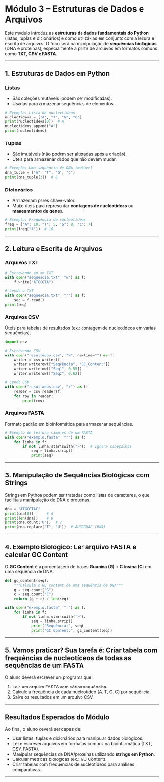 # Módulo 3 – Estruturas de Dados e Arquivos 

Este módulo introduz as **estruturas de dados fundamentais do Python** (listas, tuplas e dicionários) e como utilizá-las em conjunto com a leitura e escrita de arquivos. O foco será na manipulação de **sequências biológicas** (DNA e proteínas), especialmente a partir de arquivos em formatos comuns como **TXT, CSV e FASTA**.

---

##  1. Estruturas de Dados em Python

### **Listas**

* São coleções mutáveis (podem ser modificadas).
* Usadas para armazenar sequências de elementos.

```python
# Exemplo: Lista de nucleotídeos
nucleotideos = ["A", "T", "G", "C"]
print(nucleotideos[0])  # A
nucleotideos.append("A")
print(nucleotideos)
```

### **Tuplas**

* São imutáveis (não podem ser alteradas após a criação).
* Úteis para armazenar dados que não devem mudar.

```python
# Exemplo: Uma sequência de DNA imutável
dna_tuple = ("A", "T", "G", "C")
print(dna_tuple[2])  # G
```

### **Dicionários**

* Armazenam pares chave-valor.
* Muito úteis para representar **contagens de nucleotídeos** ou **mapeamentos de genes**.

```python
# Exemplo: Frequência de nucleotídeos
freq = {"A": 10, "T": 5, "G": 8, "C": 7}
print(freq["A"])  # 10
```

---

## 2. Leitura e Escrita de Arquivos

### **Arquivos TXT**

```python
# Escrevendo em um TXT
with open("sequencia.txt", "w") as f:
    f.write("ATGCGTA")

# Lendo o TXT
with open("sequencia.txt", "r") as f:
    seq = f.read()
print(seq)
```

### **Arquivos CSV**

Úteis para tabelas de resultados (ex.: contagem de nucleotídeos em várias sequências).

```python
import csv

# Escrevendo CSV
with open("resultados.csv", "w", newline="") as f:
    writer = csv.writer(f)
    writer.writerow(["Sequência", "GC_Content"])
    writer.writerow(["Seq1", 0.55])
    writer.writerow(["Seq2", 0.62])

# Lendo CSV
with open("resultados.csv", "r") as f:
    reader = csv.reader(f)
    for row in reader:
        print(row)
```

### **Arquivos FASTA**

Formato padrão em bioinformática para armazenar sequências.

```python
# Exemplo de leitura simples de um FASTA
with open("exemplo.fasta", "r") as f:
    for linha in f:
        if not linha.startswith(">"):  # Ignora cabeçalhos
            seq = linha.strip()
            print(seq)
```

---

## 3. Manipulação de Sequências Biológicas com Strings

Strings em Python podem ser tratadas como listas de caracteres, o que facilita a manipulação de DNA e proteínas.

```python
dna = "ATGCGTAC"
print(dna[0])      # A
print(len(dna))    # 8
print(dna.count("G"))  # 2
print(dna.replace("T", "U"))  # AUGCGUAC (RNA)
```

---

##  4. Exemplo Biológico: Ler arquivo FASTA e calcular **GC Content**

O **GC Content** é a porcentagem de bases **Guanina (G) + Citosina (C)** em uma sequência de DNA.

```python
def gc_content(seq):
    """Calcula o GC content de uma sequência de DNA"""
    g = seq.count("G")
    c = seq.count("C")
    return (g + c) / len(seq)

with open("exemplo.fasta", "r") as f:
    for linha in f:
        if not linha.startswith(">"):
            seq = linha.strip()
            print("Sequência:", seq)
            print("GC Content:", gc_content(seq))
```

---

##  5. Vamos praticar? Sua tarefa é: Criar tabela com frequências de nucleotídeos de todas as sequências de um FASTA

O aluno deverá escrever um programa que:

1. Leia um arquivo FASTA com várias sequências.
2. Calcule a frequência de cada nucleotídeo (A, T, G, C) por sequência.
3. Salve os resultados em um arquivo CSV.


---

##  Resultados Esperados do Módulo

Ao final, o aluno deverá ser capaz de:

* Usar listas, tuplas e dicionários para manipular dados biológicos.
* Ler e escrever arquivos em formatos comuns na bioinformática (TXT, CSV, FASTA).
* Manipular sequências de DNA/proteínas utilizando **strings em Python**.
* Calcular métricas biológicas (ex.: GC Content).
* Criar tabelas com frequências de nucleotídeos para análises comparativas.

---


